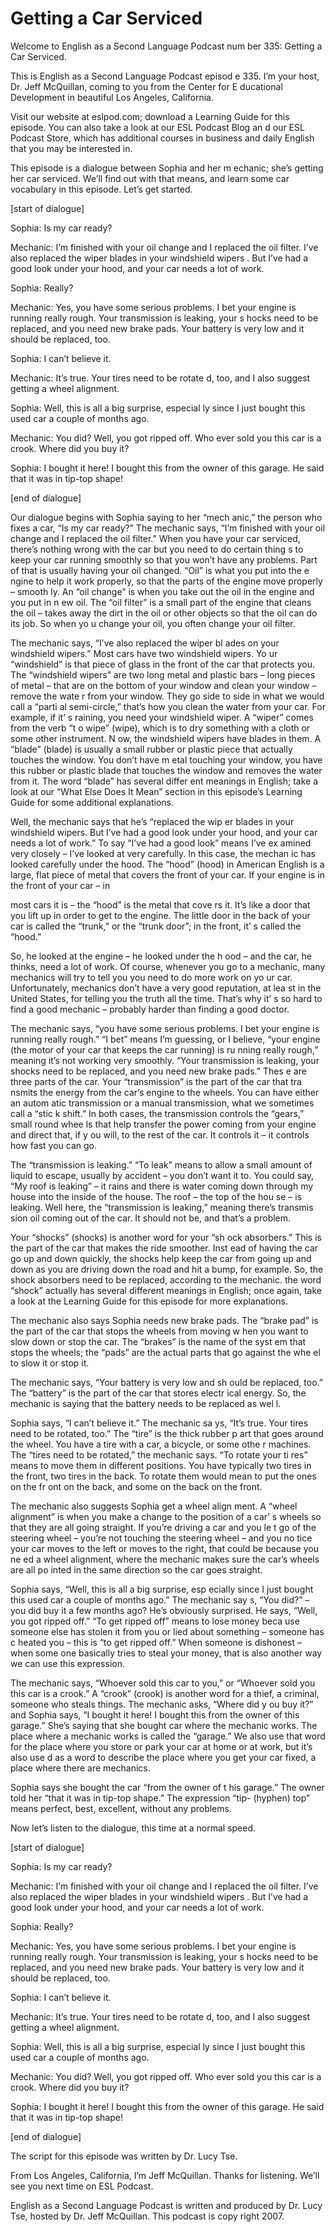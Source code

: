 # Getting a Car Serviced

Welcome to English as a Second Language Podcast num ber 335: Getting a Car Serviced.

This is English as a Second Language Podcast episod e 335.  I’m your host, Dr. Jeff McQuillan, coming to you from the Center for E ducational Development in beautiful Los Angeles, California.

Visit our website at eslpod.com; download a Learning Guide for this episode. You can also take a look at our ESL Podcast Blog an d our ESL Podcast Store, which has additional courses in business and daily English that you may be interested in.

This episode is a dialogue between Sophia and her m echanic; she’s getting her car serviced.  We’ll find out with that means, and learn some car vocabulary in this episode.  Let’s get started.

[start of dialogue]

Sophia:  Is my car ready?

Mechanic:  I’m finished with your oil change and I replaced the oil filter.  I’ve also replaced the wiper blades in your windshield wipers .  But I’ve had a good look under your hood, and your car needs a lot of work.

Sophia:  Really?

Mechanic:  Yes, you have some serious problems.  I bet your engine is running really rough.  Your transmission is leaking, your s hocks need to be replaced, and you need new brake pads.  Your battery is very low and it should be replaced, too.

Sophia:  I can’t believe it.

Mechanic:  It’s true.  Your tires need to be rotate d, too, and I also suggest getting a wheel alignment.

Sophia:  Well, this is all a big surprise, especial ly since I just bought this used car a couple of months ago.

Mechanic:  You did?  Well, you got ripped off.  Who ever sold you this car is a crook.  Where did you buy it?

Sophia:  I bought it here!  I bought this from the owner of this garage.  He said that it was in tip-top shape!

[end of dialogue]

Our dialogue begins with Sophia saying to her “mech anic,” the person who fixes a car, “Is my car ready?”  The mechanic says, “I’m finished with your oil change and I replaced the oil filter.”  When you have your  car serviced, there’s nothing wrong with the car but you need to do certain thing s to keep your car running smoothly so that you won’t have any problems.  Part  of that is usually having your oil changed.  “Oil” is what you put into the e ngine to help it work properly, so that the parts of the engine move properly – smooth ly.  An “oil change” is when you take out the oil in the engine and you put in n ew oil.  The “oil filter” is a small part of the engine that cleans the oil – takes away  the dirt in the oil or other objects so that the oil can do its job.  So when yo u change your oil, you often change your oil filter.

The mechanic says, “I’ve also replaced the wiper bl ades on your windshield wipers.”  Most cars have two windshield wipers.  Yo ur “windshield” is that piece of glass in the front of the car that protects you.   The “windshield wipers” are two long metal and plastic bars – long pieces of metal – that are on the bottom of your window and clean your window – remove the wate r from your window. They go side to side in what we would call a “parti al semi-circle,” that’s how you clean the water from your car.  For example, if it’ s raining, you need your windshield wiper.  A “wiper” comes from the verb “t o wipe” (wipe), which is to dry something with a cloth or some other instrument.  N ow, the windshield wipers have blades in them.  A “blade” (blade) is usually a small rubber or plastic piece that actually touches the window.  You don’t have m etal touching your window, you have this rubber or plastic blade that touches the window and removes the water from it.  The word “blade” has several differ ent meanings in English; take a look at our “What Else Does It Mean” section in this episode’s Learning Guide for some additional explanations.

Well, the mechanic says that he’s “replaced the wip er blades in your windshield wipers.  But I’ve had a good look under your hood, and your car needs a lot of work.”  To say “I’ve had a good look” means I’ve ex amined very closely – I’ve looked at very carefully.  In this case, the mechan ic has looked carefully under the hood.  The “hood” (hood) in American English is  a large, flat piece of metal that covers the front of your car.  If your engine is in the front of your car – in

most cars it is – the “hood” is the metal that cove rs it.  It’s like a door that you lift up in order to get to the engine.  The little door in the back of your car is called the “trunk,” or the “trunk door”; in the front, it’ s called the “hood.”

So, he looked at the engine – he looked under the h ood – and the car, he thinks, need a lot of work.  Of course, whenever you go to a mechanic, many mechanics will try to tell you you need to do more work on yo ur car.  Unfortunately, mechanics don’t have a very good reputation, at lea st in the United States, for telling you the truth all the time.  That’s why it’ s so hard to find a good mechanic – probably harder than finding a good doctor.

The mechanic says, “you have some serious problems.   I bet your engine is running really rough.”  “I bet” means I’m guessing,  or I believe, “your engine (the motor of your car that keeps the car running) is ru nning really rough,” meaning it’s not working very smoothly.  “Your transmission  is leaking, your shocks need to be replaced, and you need new brake pads.”  Thes e are three parts of the car. Your “transmission” is the part of the car that tra nsmits the energy from the car’s engine to the wheels.  You can have either an autom atic transmission or a manual transmission, what we sometimes call a “stic k shift.”  In both cases, the transmission controls the “gears,” small round whee ls that help transfer the power coming from your engine and direct that, if y ou will, to the rest of the car. It controls it – it controls how fast you can go.

The “transmission is leaking.”  “To leak” means to allow a small amount of liquid to escape, usually by accident – you don’t want it to.  You could say, “My roof is leaking” – it rains and there is water coming down through my house into the inside of the house.  The roof – the top of the hou se – is leaking.  Well here, the “transmission is leaking,” meaning there’s transmis sion oil coming out of the car. It should not be, and that’s a problem.

Your “shocks” (shocks) is another word for your “sh ock absorbers.”  This is the part of the car that makes the ride smoother.  Inst ead of having the car go up and down quickly, the shocks help keep the car from going up and down as you are driving down the road and hit a bump, for example.  So, the shock absorbers need to be replaced, according to the mechanic.  the word “shock” actually has several different meanings in English; once again, take a look at the Learning Guide for this episode for more explanations.

The mechanic also says Sophia needs new brake pads.   The “brake pad” is the part of the car that stops the wheels from moving w hen you want to slow down or stop the car.  The “brakes” is the name of the syst em that stops the wheels; the “pads” are the actual parts that go against the whe el to slow it or stop it.

 The mechanic says, “Your battery is very low and sh ould be replaced, too.”  The “battery” is the part of the car that stores electr ical energy.  So, the mechanic is saying that the battery needs to be replaced as wel l.

Sophia says, “I can’t believe it.”  The mechanic sa ys, “It’s true.  Your tires need to be rotated, too.”  The “tire” is the thick rubber p art that goes around the wheel. You have a tire with a car, a bicycle, or some othe r machines.  The “tires need to be rotated,” the mechanic says.  “To rotate your ti res” means to move them in different positions.  You have typically two tires in the front, two tires in the back. To rotate them would mean to put the ones on the fr ont on the back, and some on the back on the front.

The mechanic also suggests Sophia get a wheel align ment.  A “wheel alignment” is when you make a change to the position of a car’ s wheels so that they are all going straight.  If you’re driving a car and you le t go of the steering wheel – you’re not touching the steering wheel – and you no tice your car moves to the left or moves to the right, that could be because you ne ed a wheel alignment, where the mechanic makes sure the car’s wheels are all po inted in the same direction so the car goes straight.

Sophia says, “Well, this is all a big surprise, esp ecially since I just bought this used car a couple of months ago.”  The mechanic say s, “You did?” – you did buy it a few months ago?  He’s obviously surprised.  He  says, “Well, you got ripped off.”  “To get ripped off” means to lose money beca use someone else has stolen it from you or lied about something – someone has c heated you – this is “to get ripped off.”  When someone is dishonest – when some one basically tries to steal your money, that is also another way we can use this expression.

The mechanic says, “Whoever sold this car to you,” or “Whoever sold you this car is a crook.”  A “crook” (crook) is another word  for a thief, a criminal, someone who steals things.  The mechanic asks, “Where did y ou buy it?” and Sophia says, “I bought it here!  I bought this from the owner of  this garage.”  She’s saying that she bought car where the mechanic works.  The place  where a mechanic works is called the “garage.”  We also use that word for the place where you store or park your car at home or at work, but it’s also use d as a word to describe the place where you get your car fixed, a place where there are mechanics.

Sophia says she bought the car “from the owner of t his garage.”  The owner told her “that it was in tip-top shape.”  The expression  “tip- (hyphen) top” means perfect, best, excellent, without any problems.

Now let’s listen to the dialogue, this time at a normal speed.

[start of dialogue]

Sophia:  Is my car ready?

Mechanic:  I’m finished with your oil change and I replaced the oil filter.  I’ve also replaced the wiper blades in your windshield wipers .  But I’ve had a good look under your hood, and your car needs a lot of work.

Sophia:  Really?

Mechanic:  Yes, you have some serious problems.  I bet your engine is running really rough.  Your transmission is leaking, your s hocks need to be replaced, and you need new brake pads.  Your battery is very low and it should be replaced, too.

Sophia:  I can’t believe it.

Mechanic:  It’s true.  Your tires need to be rotate d, too, and I also suggest getting a wheel alignment.

Sophia:  Well, this is all a big surprise, especial ly since I just bought this used car a couple of months ago.

Mechanic:  You did?  Well, you got ripped off.  Who ever sold you this car is a crook.  Where did you buy it?

Sophia:  I bought it here!  I bought this from the owner of this garage.  He said that it was in tip-top shape!

[end of dialogue]

The script for this episode was written by Dr. Lucy  Tse.

From Los Angeles, California, I’m Jeff McQuillan.  Thanks for listening.  We’ll see you next time on ESL Podcast.

English as a Second Language Podcast is written and  produced by Dr. Lucy Tse, hosted by Dr. Jeff McQuillan.  This podcast is copy right 2007.

